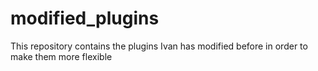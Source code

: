 modified_plugins
================

This repository contains the plugins Ivan has modified before in order to make them more flexible
